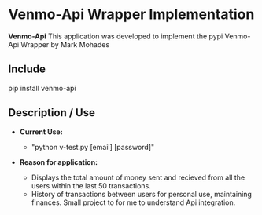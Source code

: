 # Venmo-Api Wrapper Implementation

**Venmo-Api** This application was developed to implement the pypi Venmo-Api Wrapper by Mark Mohades

## Include
pip install venmo-api

## Description / Use

* **Current Use:** 
	- "python v-test.py [email] [password]"

* **Reason for application:** 
	- Displays the total amount of money sent and recieved from all the users within the last 50 transactions.
	- History of transactions between users for personal use, maintaining finances. Small project to for me to understand Api integration.

